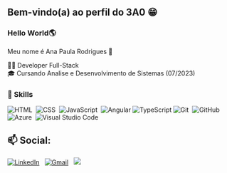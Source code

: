 ## Bem-vindo(a) ao perfil do 3A0 😁

### Hello World🌎
Meu nome é Ana Paula Rodrigues 👋





👨‍💻 Developer Full-Stack</br>
🎓 Cursando Analise e Desenvolvimento de Sistemas (07/2023)</br>



### 🚀 Skills
![HTML](https://img.shields.io/badge/-HTML-05122A?style=flat&logo=HTML5)&nbsp;
![CSS](https://img.shields.io/badge/-CSS-05122A?style=flat&logo=CSS3&logoColor=1572B6)&nbsp;
![JavaScript](https://img.shields.io/badge/-JavaScript-05122A?style=flat&logo=javascript)&nbsp;
![Angular](https://img.shields.io/badge/-Angular-333333?style=flat&logo=angular)
![TypeScript](https://img.shields.io/badge/-TypeScript-333333?style=flat&logo=typescript)
![Git](https://img.shields.io/badge/-Git-05122A?style=flat&logo=git)&nbsp;
![GitHub](https://img.shields.io/badge/-GitHub-05122A?style=flat&logo=github)&nbsp;
![Azure](https://img.shields.io/badge/-Azure-05122A?style=flat&logo=azure)&nbsp;
![Visual Studio Code](https://img.shields.io/badge/-Visual%20Studio%20Code-05122A?style=flat&logo=visual-studio-code&logoColor=007ACC)&nbsp;


## 📫 Social: 
<a target="_blank" href="https://www.linkedin.com/in/anapaulaoliveirarodrigues/"> <img alt="LinkedIn" src="https://img.shields.io/badge/linkedin%20-%230077B5.svg?&style=flat&logo=linkedin&logoColor=white"/></a> &nbsp;
<a target="_blank" href="mailto:anaprodrigues1803@gmail.com"><img alt="Gmail" src="https://img.shields.io/badge/Gmail-D14836?style=flat&logo=gmail&logoColor=white"></a> &nbsp;
<a target="_blank" href="https://www.instagram.com/anaa.oliveiraaaa/"><img src="https://img.shields.io/badge/-@julianasallazar-E4405F?style=flat&logo=Instagram&logoColor=white"/></a> &nbsp;
 
<!--
is a ✨ _special_ ✨ repository because its `README.md` (this file) appears on your GitHub profile.














































































































